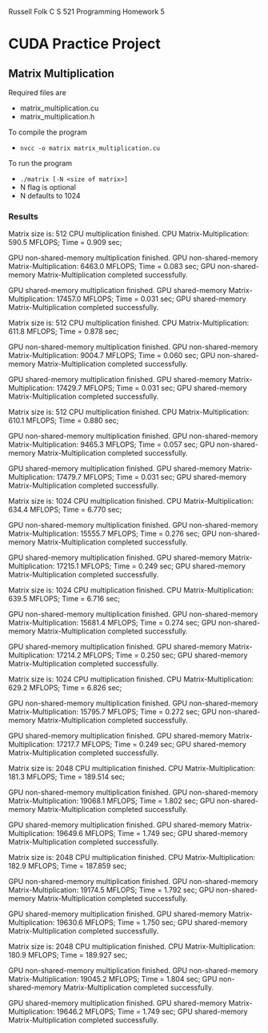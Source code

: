 Russell Folk
C S 521 Programming
Homework 5

# CUDA Practice Project
## Matrix Multiplication

Required files are
* matrix_multiplication.cu
* matrix_multiplication.h

To compile the program
* `nvcc -o matrix matrix_multiplication.cu`

To run the program
* `./matrix [-N <size of matrix>]`
* N flag is optional
* N defaults to 1024

### Results
Matrix size is: 512
CPU multiplication finished.
CPU Matrix-Multiplication: 590.5 MFLOPS; Time = 0.909 sec;

GPU non-shared-memory multiplication finished.
GPU non-shared-memory Matrix-Multiplication: 6463.0 MFLOPS; Time = 0.083 sec;
GPU non-shared-memory Matrix-Multiplication completed successfully.

GPU shared-memory multiplication finished.
GPU shared-memory Matrix-Multiplication: 17457.0 MFLOPS; Time = 0.031 sec;
GPU shared-memory Matrix-Multiplication completed successfully.

Matrix size is: 512
CPU multiplication finished.
CPU Matrix-Multiplication: 611.8 MFLOPS; Time = 0.878 sec;

GPU non-shared-memory multiplication finished.
GPU non-shared-memory Matrix-Multiplication: 9004.7 MFLOPS; Time = 0.060 sec;
GPU non-shared-memory Matrix-Multiplication completed successfully.

GPU shared-memory multiplication finished.
GPU shared-memory Matrix-Multiplication: 17429.7 MFLOPS; Time = 0.031 sec;
GPU shared-memory Matrix-Multiplication completed successfully.

Matrix size is: 512
CPU multiplication finished.
CPU Matrix-Multiplication: 610.1 MFLOPS; Time = 0.880 sec;

GPU non-shared-memory multiplication finished.
GPU non-shared-memory Matrix-Multiplication: 9465.3 MFLOPS; Time = 0.057 sec;
GPU non-shared-memory Matrix-Multiplication completed successfully.

GPU shared-memory multiplication finished.
GPU shared-memory Matrix-Multiplication: 17479.7 MFLOPS; Time = 0.031 sec;
GPU shared-memory Matrix-Multiplication completed successfully.

Matrix size is: 1024
CPU multiplication finished.
CPU Matrix-Multiplication: 634.4 MFLOPS; Time = 6.770 sec;

GPU non-shared-memory multiplication finished.
GPU non-shared-memory Matrix-Multiplication: 15555.7 MFLOPS; Time = 0.276 sec;
GPU non-shared-memory Matrix-Multiplication completed successfully.

GPU shared-memory multiplication finished.
GPU shared-memory Matrix-Multiplication: 17215.1 MFLOPS; Time = 0.249 sec;
GPU shared-memory Matrix-Multiplication completed successfully.

Matrix size is: 1024
CPU multiplication finished.
CPU Matrix-Multiplication: 639.5 MFLOPS; Time = 6.716 sec;

GPU non-shared-memory multiplication finished.
GPU non-shared-memory Matrix-Multiplication: 15681.4 MFLOPS; Time = 0.274 sec;
GPU non-shared-memory Matrix-Multiplication completed successfully.

GPU shared-memory multiplication finished.
GPU shared-memory Matrix-Multiplication: 17214.2 MFLOPS; Time = 0.250 sec;
GPU shared-memory Matrix-Multiplication completed successfully.

Matrix size is: 1024
CPU multiplication finished.
CPU Matrix-Multiplication: 629.2 MFLOPS; Time = 6.826 sec;

GPU non-shared-memory multiplication finished.
GPU non-shared-memory Matrix-Multiplication: 15795.7 MFLOPS; Time = 0.272 sec;
GPU non-shared-memory Matrix-Multiplication completed successfully.

GPU shared-memory multiplication finished.
GPU shared-memory Matrix-Multiplication: 17217.7 MFLOPS; Time = 0.249 sec;
GPU shared-memory Matrix-Multiplication completed successfully.

Matrix size is: 2048
CPU multiplication finished.
CPU Matrix-Multiplication: 181.3 MFLOPS; Time = 189.514 sec;

GPU non-shared-memory multiplication finished.
GPU non-shared-memory Matrix-Multiplication: 19068.1 MFLOPS; Time = 1.802 sec;
GPU non-shared-memory Matrix-Multiplication completed successfully.

GPU shared-memory multiplication finished.
GPU shared-memory Matrix-Multiplication: 19649.6 MFLOPS; Time = 1.749 sec;
GPU shared-memory Matrix-Multiplication completed successfully.

Matrix size is: 2048
CPU multiplication finished.
CPU Matrix-Multiplication: 182.9 MFLOPS; Time = 187.859 sec;

GPU non-shared-memory multiplication finished.
GPU non-shared-memory Matrix-Multiplication: 19174.5 MFLOPS; Time = 1.792 sec;
GPU non-shared-memory Matrix-Multiplication completed successfully.

GPU shared-memory multiplication finished.
GPU shared-memory Matrix-Multiplication: 19630.6 MFLOPS; Time = 1.750 sec;
GPU shared-memory Matrix-Multiplication completed successfully.

Matrix size is: 2048
CPU multiplication finished.
CPU Matrix-Multiplication: 180.9 MFLOPS; Time = 189.927 sec;

GPU non-shared-memory multiplication finished.
GPU non-shared-memory Matrix-Multiplication: 19045.2 MFLOPS; Time = 1.804 sec;
GPU non-shared-memory Matrix-Multiplication completed successfully.

GPU shared-memory multiplication finished.
GPU shared-memory Matrix-Multiplication: 19646.2 MFLOPS; Time = 1.749 sec;
GPU shared-memory Matrix-Multiplication completed successfully.
